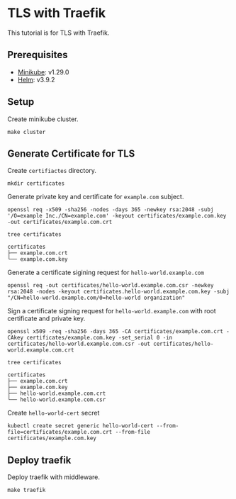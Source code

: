 # TLS with Traefik

This tutorial is for TLS with Traefik.

## Prerequisites

- [Minikube](https://minikube.sigs.k8s.io/docs/start/): v1.29.0
- [Helm](https://helm.sh/docs/intro/install/): v3.9.2

## Setup

Create minikube cluster.

```
make cluster
```

## Generate Certificate for TLS

Create `certifiactes` directory.

```
mkdir certificates
```

Generate private key and certificate for `example.com` subject.

```
openssl req -x509 -sha256 -nodes -days 365 -newkey rsa:2048 -subj '/O=example Inc./CN=example.com' -keyout certificates/example.com.key -out certificates/example.com.crt
```

```
tree certificates
```

```
certificates
├── example.com.crt
└── example.com.key
```

Generate a certificate sigining request for `hello-world.example.com`

```
openssl req -out certificates/hello-world.example.com.csr -newkey rsa:2048 -nodes -keyout certificates.hello-world.example.com.key -subj "/CN=hello-world.example.com/0=hello-world organization"
```

Sign a certificate signing request for `hello-world.example.com` with root certificate and private key.


```
openssl x509 -req -sha256 -days 365 -CA certificates/example.com.crt -CAkey certificates/example.com.key -set_serial 0 -in certificates/hello-world.example.com.csr -out certificates/hello-world.example.com.crt
```

```
tree certificates
```

```
certificates
├── example.com.crt
├── example.com.key
├── hello-world.example.com.crt
└── hello-world.example.com.csr

```

Create `hello-world-cert` secret

```
kubectl create secret generic hello-world-cert --from-file=certificates/example.com.crt --from-file certificates/example.com.key
```


## Deploy traefik

Deploy traefik with middleware.

```
make traefik
```

